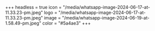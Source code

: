 +++
headless = true
icon = "/media/whatsapp-image-2024-06-17-at-11.33.23-pm.jpeg"
logo = "/media/whatsapp-image-2024-06-17-at-11.33.23-pm.jpeg"
image = "/media/whatsapp-image-2024-06-19-at-1.58.49-pm.jpeg"
color = "#5a4ae3"
+++
